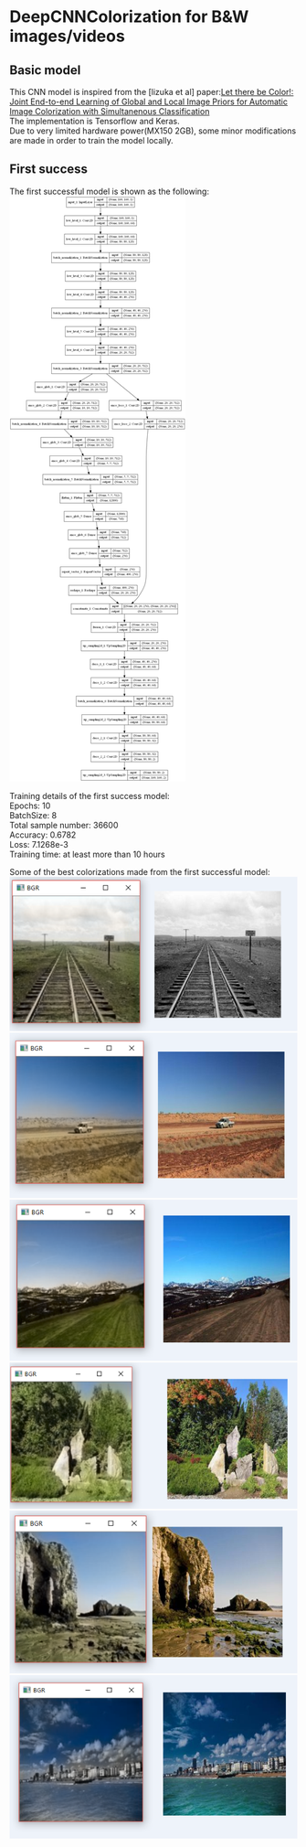 # DeepCNNColorization for B&W images/videos
## Basic model
This CNN model is inspired from the [lizuka et al] paper:[Let there be Color!: Joint End-to-end Learning of Global and Local Image Priors for Automatic Image Colorization with Simultanenous Classification](http://iizuka.cs.tsukuba.ac.jp/projects/colorization/data/colorization_sig2016.pdf)  
The implementation is Tensorflow and Keras.  
Due to very limited hardware power(MX150 2GB), some minor modifications are made in order to train the model locally.
## First success
The first successful model is shown as the following:![firstSuccessModel](https://github.com/Tony-Yan2018/DeepCNNColorization/blob/master/README_im/firstSuccessModel.png)  

Training details of the first success model:  
Epochs: 10  
BatchSize: 8  
Total sample number: 36600  
Accuracy: 0.6782  
Loss: 7.1268e-3  
Training time: at least more than 10 hours  

Some of the best colorizations made from the first successful model:  
![firstSuccess1](https://github.com/Tony-Yan2018/DeepCNNColorization/blob/master/README_im/firstSuccess1.png)![firstSuccess2](https://github.com/Tony-Yan2018/DeepCNNColorization/blob/master/README_im/firstSuccess2.png)![firstSuccess3](https://github.com/Tony-Yan2018/DeepCNNColorization/blob/master/README_im/firstSuccess3.png)  
![firstSuccess4](https://github.com/Tony-Yan2018/DeepCNNColorization/blob/master/README_im/firstSuccess4.png)![firstSuccess5](https://github.com/Tony-Yan2018/DeepCNNColorization/blob/master/README_im/firstSuccess5.png)![firstSuccess6](https://github.com/Tony-Yan2018/DeepCNNColorization/blob/master/README_im/firstSuccess6.png)





